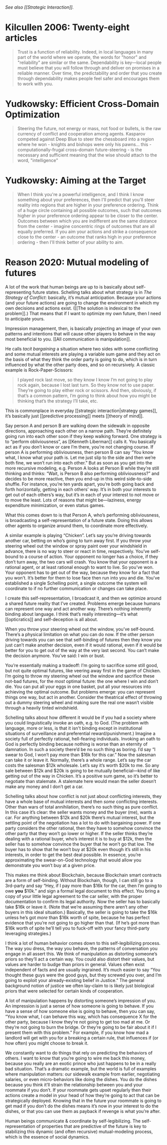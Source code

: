 _See also [[Strategic Interaction]]._

# Kilcullen 2006: Twenty-eight articles

> Trust is a function of reliability. Indeed, in local languages in many part of the world where we operate, the words for "honor" and "reliability" are similar or the same. Dependability is key—local people must believe that you will follow through and deliver on promises in a reliable manner. Over time, the predictability and order that you create through dependability makes people feel safer and encourages them to work with you.

# Yudkowsky: Efficient Cross-Domain Optimization

> Steering the future, not energy or mass, not food or bullets, is the raw currency of conflict and cooperation among agents.  Kasparov competed against Deep Blue to steer the chessboard into a region where he won - knights and bishops were only his pawns... this - computationally-frugal cross-domain future-steering - is the necessary and sufficient meaning that the wise should attach to the word, "intelligence"

# Yudkowsky: Aiming at the Target

> When I think you're a powerful intelligence, and I think I know something about your preferences, then I'll predict that you'll steer reality into regions that are higher in your preference ordering. Think of a huge circle containing all possible outcomes, such that outcomes higher in your preference ordering appear to be closer to the center.  Outcomes between which you are indifferent are the same distance from the center - imagine concentric rings of outcomes that are all equally preferred.  If you aim your actions and strike a consequence close to the center - an outcome that ranks high in your preference ordering - then I'll think better of your ability to aim.

# Reason 2020: Mutual modeling of futures

A lot of the work that human beings are up to is basically about self-representing future states. Schelling talks about what strategy is in _The Strategy of Conflict_: basically, it’s mutual anticipation. Because your actions (and your future actions) are going to change the environment in which my own decisions and actions exist. ([[The solution is indexical to the problem]].) That means that if I want to optimize my own future, then I need to anticipate yours.

Impression management, then, is basically projecting an image of your own patterns and intentions that will cause other players to behave in the way most beneficial to you. [[All communication is manipulation]]. 

He calls _tacit bargaining_ a situation where two sides with some conflicting and some mutual interests are playing a variable sum game and they act on the basis of what they think the order party is going to do, which is in turn influenced by what the other party does, and so on recursively. A classic example is Rock-Paper-Scissors:

> I played rock last move, so they know I know I’m not going to play rock again, because I lost last turn. So they know not to use paper. They’re going to play either rock or scissors. And then, obviously, if that’s a common pattern, I’m going to think about how you might be thinking that’s the strategy I’ll take, etc. 

This is commonplace in everyday [[strategic interaction|strategy games]], it’s basically just [[predictive processing]] meets [[theory of mind]].

Say person A and person B are walking down the sidewalk in opposite directions, approaching each other on a narrow path. They’re definitely going run into each other soon if they keep walking forward. One strategy is to “perform obliviousness”, as [[Kenneth Liberman]] calls it. You basically act as if you don’t know or care I’m there, you’re not changing course. If person A is performing obliviousness, then person B can say “You know what, I know what your path is. Let me just slip to the side and then we’re both fine, we won’t run into each other.” But as soon as you get into the more recursive modeling, e.g. Person A looks at Person B while they’re still thinking and thinks: “Wait, is Person B also performing obliviousness?” and decides to be more reactive, then you end-up in this weird side-to-side shuffle. For instance, you’re ten yards apart, you’re both going back and forth horizontally,  getting in each others’ way. It’s in both your interests to get out of each others’s way, but it’s in each of your interest to not move or to move the least. Lots of reasons that might be—laziness, energy expenditure minimization, or even status games.

What this comes down to is that Person A, who’s performing obliviousness, is broadcasting a self-representation of a future state. Doing this allows other agents to organize around them, to coordinate more effectively.

A similar example is playing “Chicken”. Let’s say you’re driving towards another car, betting on who’s going to turn away first. If you throw your steering wheel out the window or spray paint over your windshield in advance, there is no way to steer or react in time, respectively. You’ve self-bound to a course of action. Your opponent no longer has a choice, if they don’t turn away, the two cars will crash. You know that your opponent is a rational agent, or at least rational enough to want to live. So you’ve won. Your opponent has to get out of the way, because they know for a fact that you won’t. It’s better for them to lose face then run into you and die. You’ve established a single Schelling point, a single outcome the system will coordinate to if no further communication or changes can take place.

I create this self-representation, I broadcast it, and then we optimize around a shared future reality that I’ve created. Problems emerge because humans can represent one way and act another way. There’s nothing inherently binding about language. I think that’s really interesting—it’s what [[opticratics]] and self-deception is all about. 

When you throw your steering wheel out the window, you’ve self-bound. There’s a physical limitation on what you can do now. If the other person driving towards you can see that self-binding of futures then they know you just can’t make another decision, even if it would rational, even if it would be better for you to get out of the way at the very last second. You can’t make the decision anymore. You’ve said: I win or bust.

You’re essentially making a tradeoff: I’m going to sacrifice some still good, but not quite optimal futures, like veering away first in the game of Chicken. I’m going to throw my steering wheel out the window and sacrifice these not-bad futures, for the _most_ optimal future: the one where I win and don’t die. You can put all your eggs in one basket, put all your resources into achieving the optimal outcome. But problems emerge: you can represent things one way,  but act in another. Consider the theatrical effect of throwing out a dummy steering wheel and making sure the real one wasn’t visible through a heavily tinted windshield.

Schelling talks about how different it would be if you had a society where you could linguistically invoke an oath, e.g. to God. (The problem with language, more or less, is that it isn't binding except in institutional situations of surveillance and preferential reward/punishment.) Imagine a society full of perfectly rational, hell-fearing individuals. Invoking an oath to God is perfectly binding because nothing is worse than an eternity of damnation. In such a society there’d be no such thing as boring. I’d say “I swear to God, I won’t pay more than $16k for this car.” Now the salesman can take it or leave it. Normally, there’s a whole range. Let’s say the car costs the salesman $12k wholesale. Let’s say it’s worth $20k to me. So any sale between $12k and $20k is going to be mutually beneficial—kind of like getting out of the way in Chicken. It’s a positive sum game, so it’s better to negotiate than stalemate. A stalemate here would mean the seller doesn’t make any money and I don’t get a car. 

Schelling talks about how conflict is not just about conflicting interests, they have a whole base of mutual interests and then _some_ conflicting interests. Other than wars of total annihilation, there’s no such thing as pure conflict.  In this case it’s clear: the seller wants money and the buyer (me), wants a car. For anything between $12k and $20k there’s mutual interest, but the settling point of the negotiation has a lot to do with bargaining power. If one party considers the other rational, then they have to somehow convince the other party that they won’t go lower or higher. If the seller thinks they’re dealing with a rational buyer, who’s interest it is to buy at $12k, then the seller has to somehow convince the buyer that he won’t go that low. The buyer has to show that he won’t buy at $20k even though it’s still in his interests, in order to get the best deal possible. In essence, you’re approximating the swear-on-God technology that would allow you demonstrate you won’t buy at a given price.

This makes me think about  Blockchain, because Blockchain smart contracts are a form of self-binding.  Without Blockchain, though, I can still go to a 3rd-party and say “Hey, if I pay more than $16k for the car, then I’m going to owe **you** $10k.” and sign a formal legal document to this effect. You bring a copy of your little legal agreement to the car seller, with the proper documentation to confirm its legal authority. Now the seller has to basically take $16k or leave it.  (Note that we’re assuming there aren’t any other buyers in this ideal situation.) Basically, the seller is going to take the $16k unless he’s got _more_ than $16k worth of spite, because he has perfect evidence that you’re not going to go higher than that. (If he’s got more than $16k worth of spite he’ll tell you to fuck-off with your fancy third-party leveraging strategies.) 

I think a lot of human behavior comes down to this self-legibilizing process. The way you dress, the way you behave, the patterns of conversation you engage in all assert this. We think of manipulation as distorting someone’s priors so they’ll act a certain way. You could also distort their values, but values are harder to budge than priors in general. Values often exist independent of facts and are usually ingrained. It’s much easier to say “You thought these guys were the good guys, but they screwed you over, and I’m going to exploit your already-existing belief in Justice.” The general background notion of justice we often lay-claim to is likely just biological priors that were selected for certain kinds of cooperation.

A lot of manipulation happens by distorting someone’s impression of you. An impression is just a sense of how someone is going to behave. If you have a sense of how someone else is going to behave, then you can say, “You know what, I can behave this way, which has consequence X for the other party, because I know they’re not going to  get too mad at me. Or they’re not going to burn the bridge. Or they’re going to be fair about it if I present them with this problem.”  For example, if you know how mad a landlord will get with you for a breaking a certain rule, that influences if (or how often) you might choose to break it. 

We constantly want to do things that rely on predicting the behaviors of others. I want to know that you’re going to wire me back this money, because you really are an exotic prince who just happens to be in a really bad situation. That’s a dramatic example, but the world is full of examples where manipulation matters: our sidewalk example from earlier, negotiating salaries, or even micro-behaviors like doing the dishes. You do the dishes because you think it’ll strain the relationship between you and your roommate if you don’t. If your roommate gets upset regularly then their actions create a model in your head of how they’re going to act that can be strategically deployed. Knowing that in the future your roommate is going to get mad if you don’t do the dishes means it’s now in your interest to do the dishes, or that you can use them as payback if revenge is what you’re after.

Human beings communicate & coordinate by self-legibilizing. The self-representation of properties that are predictive of the future is key to stabilizing this dynamic (and often recursive) mutual-modeling process, which is the essence of social dynamics.


